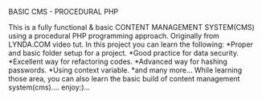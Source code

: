 BASIC CMS - PROCEDURAL PHP

This is a fully functional & basic CONTENT MANAGEMENT SYSTEM(CMS) using a procedural PHP programming approach. Originally from LYNDA.COM video tut. In this project you can learn the following:
*Proper and basic folder setup for a project.
*Good practice for data security.
*Excellent way for refactoring codes.
*Advanced way for hashing passwords.
*Using context variable.
*and many more...
While learning those area, you can also learn the basic build of content management system(cms)....
enjoy:)...
